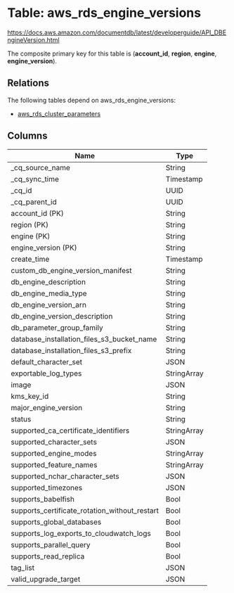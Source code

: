 # Table: aws_rds_engine_versions

https://docs.aws.amazon.com/documentdb/latest/developerguide/API_DBEngineVersion.html

The composite primary key for this table is (**account_id**, **region**, **engine**, **engine_version**).

## Relations

The following tables depend on aws_rds_engine_versions:
  - [aws_rds_cluster_parameters](aws_rds_cluster_parameters.md)

## Columns
| Name          | Type          |
| ------------- | ------------- |
|_cq_source_name|String|
|_cq_sync_time|Timestamp|
|_cq_id|UUID|
|_cq_parent_id|UUID|
|account_id (PK)|String|
|region (PK)|String|
|engine (PK)|String|
|engine_version (PK)|String|
|create_time|Timestamp|
|custom_db_engine_version_manifest|String|
|db_engine_description|String|
|db_engine_media_type|String|
|db_engine_version_arn|String|
|db_engine_version_description|String|
|db_parameter_group_family|String|
|database_installation_files_s3_bucket_name|String|
|database_installation_files_s3_prefix|String|
|default_character_set|JSON|
|exportable_log_types|StringArray|
|image|JSON|
|kms_key_id|String|
|major_engine_version|String|
|status|String|
|supported_ca_certificate_identifiers|StringArray|
|supported_character_sets|JSON|
|supported_engine_modes|StringArray|
|supported_feature_names|StringArray|
|supported_nchar_character_sets|JSON|
|supported_timezones|JSON|
|supports_babelfish|Bool|
|supports_certificate_rotation_without_restart|Bool|
|supports_global_databases|Bool|
|supports_log_exports_to_cloudwatch_logs|Bool|
|supports_parallel_query|Bool|
|supports_read_replica|Bool|
|tag_list|JSON|
|valid_upgrade_target|JSON|